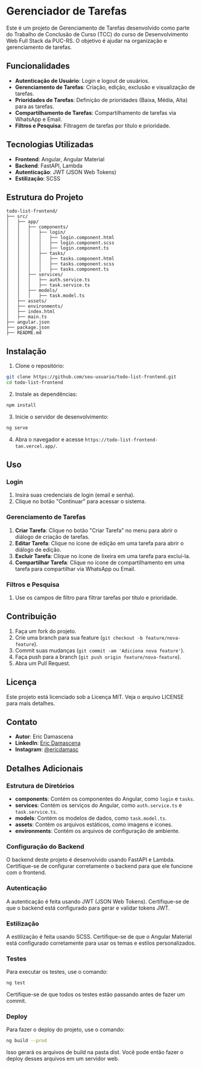 # Gerenciador de Tarefas

Este é um projeto de Gerenciamento de Tarefas desenvolvido como parte do Trabalho de Conclusão de Curso (TCC) do curso de Desenvolvimento Web Full Stack da PUC-RS. O objetivo é ajudar na organização e gerenciamento de tarefas.

## Funcionalidades

- **Autenticação de Usuário**: Login e logout de usuários.
- **Gerenciamento de Tarefas**: Criação, edição, exclusão e visualização de tarefas.
- **Prioridades de Tarefas**: Definição de prioridades (Baixa, Média, Alta) para as tarefas.
- **Compartilhamento de Tarefas**: Compartilhamento de tarefas via WhatsApp e Email.
- **Filtros e Pesquisa**: Filtragem de tarefas por título e prioridade.

## Tecnologias Utilizadas

- **Frontend**: Angular, Angular Material
- **Backend**: FastAPI, Lambda
- **Autenticação**: JWT (JSON Web Tokens)
- **Estilização**: SCSS

## Estrutura do Projeto

```plaintext
todo-list-frontend/
├── src/
│   ├── app/
│   │   ├── components/
│   │   │   ├── login/
│   │   │   │   ├── login.component.html
│   │   │   │   ├── login.component.scss
│   │   │   │   ├── login.component.ts
│   │   │   ├── tasks/
│   │   │   │   ├── tasks.component.html
│   │   │   │   ├── tasks.component.scss
│   │   │   │   ├── tasks.component.ts
│   │   ├── services/
│   │   │   ├── auth.service.ts
│   │   │   ├── task.service.ts
│   │   ├── models/
│   │   │   ├── task.model.ts
│   ├── assets/
│   ├── environments/
│   ├── index.html
│   ├── main.ts
├── angular.json
├── package.json
├── README.md
```

## Instalação

1. Clone o repositório:

```bash
git clone https://github.com/seu-usuario/todo-list-frontend.git
cd todo-list-frontend
```

2. Instale as dependências:

```bash
npm install
```

3. Inicie o servidor de desenvolvimento:

```bash
ng serve
```

4. Abra o navegador e acesse `https://todo-list-frontend-tan.vercel.app/`.

## Uso

### Login

1. Insira suas credenciais de login (email e senha).
2. Clique no botão "Continuar" para acessar o sistema.

### Gerenciamento de Tarefas

1. **Criar Tarefa**: Clique no botão "Criar Tarefa" no menu para abrir o diálogo de criação de tarefas.
2. **Editar Tarefa**: Clique no ícone de edição em uma tarefa para abrir o diálogo de edição.
3. **Excluir Tarefa**: Clique no ícone de lixeira em uma tarefa para excluí-la.
4. **Compartilhar Tarefa**: Clique no ícone de compartilhamento em uma tarefa para compartilhar via WhatsApp ou Email.

### Filtros e Pesquisa

1. Use os campos de filtro para filtrar tarefas por título e prioridade.

## Contribuição

1. Faça um fork do projeto.
2. Crie uma branch para sua feature (`git checkout -b feature/nova-feature`).
3. Commit suas mudanças (`git commit -am 'Adiciona nova feature'`).
4. Faça push para a branch (`git push origin feature/nova-feature`).
5. Abra um Pull Request.

## Licença

Este projeto está licenciado sob a Licença MIT. Veja o arquivo LICENSE para mais detalhes.

## Contato

- **Autor**: Eric Damascena
- **LinkedIn**: [Eric Damascena](https://www.linkedin.com/in/eric-damascena/)
- **Instagram**: [@ericdamasc](https://www.instagram.com/ericdamasc)

## Detalhes Adicionais

### Estrutura de Diretórios

- **components**: Contém os componentes do Angular, como `login` e `tasks`.
- **services**: Contém os serviços do Angular, como `auth.service.ts` e `task.service.ts`.
- **models**: Contém os modelos de dados, como `task.model.ts`.
- **assets**: Contém os arquivos estáticos, como imagens e ícones.
- **environments**: Contém os arquivos de configuração de ambiente.

### Configuração do Backend

O backend deste projeto é desenvolvido usando FastAPI e Lambda. Certifique-se de configurar corretamente o backend para que ele funcione com o frontend.

### Autenticação

A autenticação é feita usando JWT (JSON Web Tokens). Certifique-se de que o backend está configurado para gerar e validar tokens JWT.

### Estilização

A estilização é feita usando SCSS. Certifique-se de que o Angular Material está configurado corretamente para usar os temas e estilos personalizados.

### Testes

Para executar os testes, use o comando:

```bash
ng test
```

Certifique-se de que todos os testes estão passando antes de fazer um commit.

### Deploy

Para fazer o deploy do projeto, use o comando:

```bash
ng build --prod
```

Isso gerará os arquivos de build na pasta dist. Você pode então fazer o deploy desses arquivos em um servidor web.
